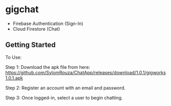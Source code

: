 # gigchat
- Firebase Authentication (Sign-In)
- Cloud Firestore (Chat)

## Getting Started

To Use:

Step 1: Download the apk file from here: https://github.com/SylomRouza/ChatApp/releases/download/1.0.1/gigworks1.0.1.apk

Step 2: Register an account with an email and password.

Step 3: Once logged-in, select a user to begin chatting.
